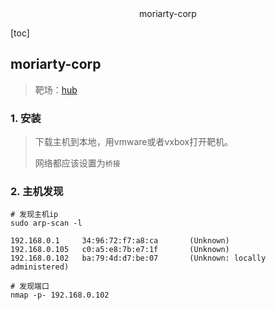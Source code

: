 <center>moriarty-corp</center>







[toc]









## moriarty-corp

> 靶场：[hub](https://www.vulnhub.com/entry/boredhackerblog-moriarty-corp,456/)







### 1. 安装

> 下载主机到本地，用vmware或者vxbox打开靶机。
>
> 网络都应该设置为`桥接`





### 2. 主机发现

```shell
# 发现主机ip
sudo arp-scan -l

192.168.0.1     34:96:72:f7:a8:ca       (Unknown)
192.168.0.105   c0:a5:e8:7b:e7:1f       (Unknown)
192.168.0.102   ba:79:4d:d7:be:07       (Unknown: locally administered)

# 发现端口
nmap -p- 192.168.0.102


```





